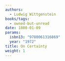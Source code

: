 ```yaml
---
authors:
  - Ludwig Wittgenstein
books/tags:
  - owned-but-unread
date: 1800-01-09
params:
  isbn13: "9780061316869"
  year: "1972"
title: On Certainty
weight: 1
---
```


<!--more-->
